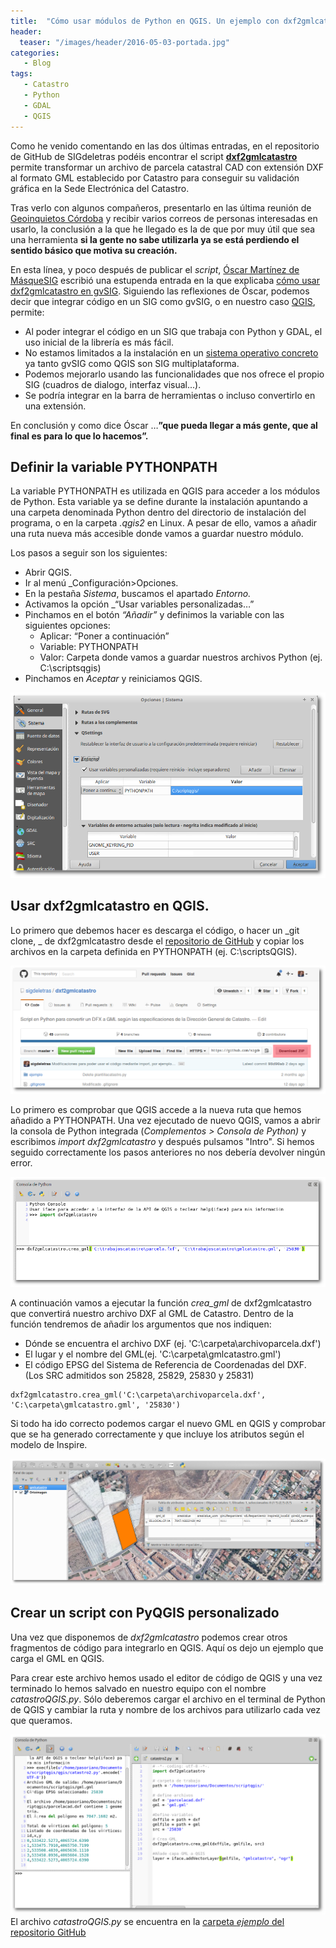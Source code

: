 ```yaml
---
title:  "Cómo usar módulos de Python en QGIS. Un ejemplo con dxf2gmlcatastro"
header:
  teaser: "/images/header/2016-05-03-portada.jpg"
categories: 
   - Blog
tags:
   - Catastro
   - Python
   - GDAL
   - QGIS
---
```


Como he venido comentando en las dos últimas entradas, en el repositorio de GitHub de SIGdeletras podéis encontrar el script [**dxf2gmlcatastro**](https://github.com/sigdeletras/dxf2gmlcatastro) permite transformar un archivo de parcela catastral CAD con extensión DXF al formato GML establecido por Catastro para conseguir su validación gráfica en la Sede Electrónica del Catastro.

Tras verlo con algunos compañeros, presentarlo en las última reunión de [Geoinquietos Córdoba](http://wiki.osgeo.org/wiki/Reuni%C3%B3n_11_Geoinquietos_C%C3%B3rdoba) y recibir varios correos de personas interesadas en usarlo, la conclusión a la que he llegado es la de que por muy útil que sea una herramienta **si la gente no sabe utilizarla ya se está perdiendo el sentido básico que motiva su creación.**

En esta línea, y poco después de publicar el _script_, [Óscar Martínez de MásqueSIG](https://twitter.com/masquesig?lang=es "Twitter de másquesig") escribió una estupenda entrada en la que explicaba [cómo usar dxf2gmlcatastro en gvSIG](https://masquesig.com/2016/03/16/script-para-convertir-dxf-a-gml-con-gvsig-2-3-gracias-a-sigdeletras/). Siguiendo las reflexiones de Óscar, podemos decir que integrar código en un SIG como gvSIG, o en nuestro caso [QGIS](http://www.qgis.org/en/site/), permite:

*   Al poder integrar el código en un SIG que trabaja con Python y GDAL, el uso inicial de la librería es más fácil.
*   No estamos limitados a la instalación en un [sistema operativo concreto](2016/instalacion-de-python-y-gdal-en-windows) ya tanto gvSIG como QGIS son SIG multiplataforma.
*   Podemos mejorarlo usando las funcionalidades que nos ofrece el propio SIG (cuadros de dialogo, interfaz visual...).
*   Se podría integrar en la barra de herramientas o incluso convertirlo en una extensión.

En conclusión y como dice Óscar …**”que pueda llegar a más gente, que al final es para lo que lo hacemos”.**

## Definir la variable PYTHONPATH

La variable PYTHONPATH es utilizada en QGIS para acceder a los módulos de Python. Esta variable ya se define durante la instalación apuntando a una carpeta denominada Python dentro del directorio de instalación del programa, o en la carpeta _.qgis2_ en Linux. A pesar de ello, vamos a añadir una ruta nueva más accesible donde vamos a guardar nuestro módulo.

Los pasos a seguir son los siguientes:

*   Abrir QGIS.
*   Ir al menú _Configuración>Opciones.
*   En la pestaña _Sistema_, buscamos el apartado _Entorno._
*   Activamos la opción _“Usar variables personalizadas…”
*   Pinchamos en el botón _“Añadir”_ y definimos la variable con las siguientes opciones:
    *   Aplicar: “Poner a continuación”
    *   Variable: PYTHONPATH
    *   Valor: Carpeta donde vamos a guardar nuestros archivos Python (ej. C:\scriptsqgis)
*   Pinchamos en _Aceptar_ y reiniciamos QGIS.

 ![](/images//blog/05_importarmodulo/01_pythonpath.png)

## Usar dxf2gmlcatastro en QGIS.

Lo primero que debemos hacer es descarga el código, o hacer un _git clone, _ de dxf2gmlcatastro desde el [repositorio de GitHub](https://github.com/sigdeletras/dxf2gmlcatastro) y copiar los archivos en la carpeta definida en PYTHONPATH (ej. C:\scriptsQGIS).

![](/images//blog/05_importarmodulo/02_1_github.png)

Lo primero es comprobar que QGIS accede a la nueva ruta que hemos añadido a PYTHONPATH. Una vez ejecutado de nuevo QGIS,  vamos a abrir la consola de Python integrada (_Complementos > Consola de Python)_ y escribimos _import dxf2gmlcatastro_ y después pulsamos "Intro". Si hemos seguido correctamente los pasos anteriores no nos debería devolver ningún error.

![](/images//blog/05_importarmodulo/02_consola.png)

A continuación vamos a ejecutar la función _crea_gml_ de dxf2gmlcatastro que convertirá nuestro archivo DXF al GML de Catastro. Dentro de la función tendremos de añadir los argumentos que nos indiquen:

*   Dónde se encuentra el archivo DXF (ej. 'C:\carpeta\archivoparcela.dxf')
*   El lugar y el nombre del GML(ej. 'C:\carpeta\gmlcatastro.gml')
*   El código EPSG del Sistema de Referencia de Coordenadas del DXF. (Los SRC admitidos son 25828, 25829, 25830 y 25831)

```
dxf2gmlcatastro.crea_gml('C:\carpeta\archivoparcela.dxf', 'C:\carpeta\gmlcatastro.gml', '25830')

```

Si todo ha ido correcto podemos cargar el nuevo GML en QGIS y comprobar que se ha generado correctamente y que incluye los atributos según el modelo de Inspire.

![](/images//blog/05_importarmodulo/04_qgis.png)

## Crear un script con PyQGIS personalizado

Una vez que disponemos de _dxf2gmlcatastro_ podemos crear otros fragmentos de código para integrarlo en QGIS. Aquí os dejo un ejemplo que carga el GML en QGIS.

Para crear este archivo hemos usado el editor de código de QGIS y una vez terminado lo hemos salvado en nuestro equipo con el nombre _catastroQGIS.py_. Sólo deberemos cargar el archivo en el terminal de Python de QGIS y cambiar la ruta y nombre de los archivos para utilizarlo cada vez que queramos.

![](/images//blog/05_importarmodulo/03_pyqgis.png)
El archivo _catastroQGIS.py_ se encuentra en la [carpeta _ejemplo_ del repositorio GitHub](https://github.com/sigdeletras/dxf2gmlcatastro/blob/master/ejemplo/catastroqgis.py "Ejemplo para QGIS")
        

